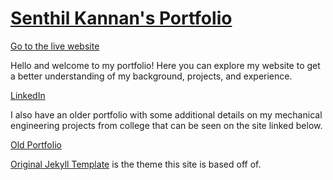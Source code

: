 # [Senthil Kannan's Portfolio](https://spk2dc.github.io/)

[Go to the live website](https://spk2dc.github.io/)

Hello and welcome to my portfolio! Here you can explore my website to get a better understanding of my background, projects, and experience.


[LinkedIn](https://www.linkedin.com/in/spk2dc/)

I also have an older portfolio with some additional details on my mechanical engineering projects from college that can be seen on the site linked below. 

[Old Portfolio](https://spk2dc.wixsite.com/portfolio)


[Original Jekyll Template](https://aksakalli.github.io/jekyll-doc-theme/) is the theme this site is based off of.
